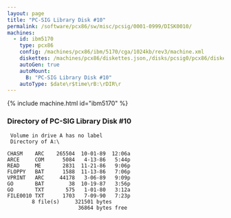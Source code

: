 ```yaml
---
layout: page
title: "PC-SIG Library Disk #10"
permalink: /software/pcx86/sw/misc/pcsig/0001-0999/DISK0010/
machines:
  - id: ibm5170
    type: pcx86
    config: /machines/pcx86/ibm/5170/cga/1024kb/rev3/machine.xml
    diskettes: /machines/pcx86/diskettes.json,/disks/pcsig0/pcx86/diskettes.json
    autoGen: true
    autoMount:
      B: "PC-SIG Library Disk #10"
    autoType: $date\r$time\rB:\rDIR\r
---
```


{% include machine.html id="ibm5170" %}

### Directory of PC-SIG Library Disk #10

     Volume in drive A has no label
     Directory of A:\

    CHASM    ARC    265504  10-01-89  12:06a
    ARCE     COM      5084   4-13-86   5:44p
    READ     ME       2831  11-21-86   9:06p
    FLOPPY   BAT      1588  11-13-86   7:06p
    VPRINT   ARC     44178   3-06-89   9:09p
    GO       BAT        38  10-19-87   3:56p
    GO       TXT       575   1-01-80   3:12a
    FILE0010 TXT      1703   7-09-90   7:23p
            8 file(s)     321501 bytes
                           36864 bytes free
